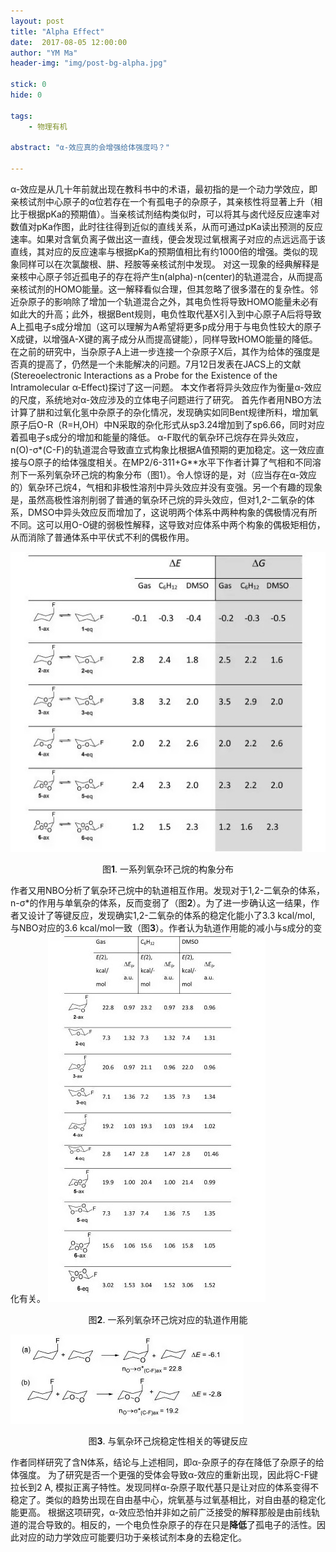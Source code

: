 ```yaml
---
layout: post
title: "Alpha Effect"
date:  2017-08-05 12:00:00
author: "YM Ma"
header-img: "img/post-bg-alpha.jpg"

stick: 0
hide: 0

tags: 
    - 物理有机

abstract: "α-效应真的会增强给体强度吗？"

---
```


α-效应是从几十年前就出现在教科书中的术语，最初指的是一个动力学效应，即亲核试剂中心原子的α位若存在一个有孤电子的杂原子，其亲核性将显著上升（相比于根据pKa的预期值）。当亲核试剂结构类似时，可以将其与卤代烃反应速率对数值对pKa作图，此时往往得到近似的直线关系，从而可通过pKa读出预测的反应速率。如果对含氧负离子做出这一直线，便会发现过氧根离子对应的点远远高于该直线，其对应的反应速率与根据pKa的预期值相比有约1000倍的增强。类似的现象同样可以在次氯酸根、肼、羟胺等亲核试剂中发现。
对这一现象的经典解释是亲核中心原子邻近孤电子的存在将产生n(alpha)-n(center)的轨道混合，从而提高亲核试剂的HOMO能量。这一解释看似合理，但其忽略了很多潜在的复杂性。邻近杂原子的影响除了增加一个轨道混合之外，其电负性将导致HOMO能量未必有如此大的升高；此外，根据Bent规则，电负性取代基X引入到中心原子A后将导致A上孤电子s成分增加（这可以理解为A希望将更多p成分用于与电负性较大的原子X成键，以增强A-X键的离子成分从而提高键能），同样导致HOMO能量的降低。在之前的研究中，当杂原子A上进一步连接一个杂原子X后，其作为给体的强度是否真的提高了，仍然是一个未能解决的问题。7月12日发表在JACS上的文献
(Stereoelectronic Interactions as a Probe for the Existence of the Intramolecular α‑Effect)探讨了这一问题。
本文作者将异头效应作为衡量α-效应的尺度，系统地对α-效应涉及的立体电子问题进行了研究。
首先作者用NBO方法计算了肼和过氧化氢中杂原子的杂化情况，发现确实如同Bent规律所料，增加氧原子后O-R（R=H,OH）中N采取的杂化形式从sp3.24增加到了sp6.66，同时对应着孤电子s成分的增加和能量的降低。
α-F取代的氧杂环己烷存在异头效应，n(O)-σ*(C-F)的轨道混合导致直立式构象比根据A值预期的更加稳定。这一效应直接与O原子的给体强度相关。在MP2/6-311+G**水平下作者计算了气相和不同溶剂下一系列氧杂环己烷的构象分布（图1）。令人惊讶的是，对（应当存在α-效应的）氧杂环己烷4，气相和非极性溶剂中异头效应并没有变强。另一个有趣的现象是，虽然高极性溶剂削弱了普通的氧杂环己烷的异头效应，但对1,2-二氧杂的体系，DMSO中异头效应反而增加了，这说明两个体系中两种构象的偶极情况有所不同。这可以用O-O键的弱极性解释，这导致对应体系中两个构象的偶极矩相仿，从而消除了普通体系中平伏式不利的偶极作用。

![Figure 1](/img/in-post/2017-08-05-alpha-effect/1.jpg)
<center>图<strong>1</strong>. 一系列氧杂环己烷的构象分布</center>

作者又用NBO分析了氧杂环己烷中的轨道相互作用。发现对于1,2-二氧杂的体系，n-σ*的作用与单氧杂的体系，反而变弱了（图<strong>2</strong>）。为了进一步确认这一结果，作者又设计了等键反应，发现确实1,2-二氧杂的体系的稳定化能小了3.3 kcal/mol, 与NBO对应的3.6 kcal/mol一致（图<strong>3</strong>）。作者认为轨道作用能的减小与s成分的变化有关。
![Figure 1](/img/in-post/2017-08-05-alpha-effect/2.jpg)
<center>图<strong>2</strong>. 一系列氧杂环己烷对应的轨道作用能</center>

![Figure 1](/img/in-post/2017-08-05-alpha-effect/3.jpg)
<center>图<strong>3</strong>. 与氧杂环己烷稳定性相关的等键反应</center>

作者同样研究了含N体系，结论与上述相同，即α-杂原子的存在降低了杂原子的给体强度。
为了研究是否一个更强的受体会导致α-效应的重新出现，因此将C-F键拉长到2 A, 模拟正离子特性。发现同样α-杂原子取代基只是让对应的体系变得不稳定了。类似的趋势出现在自由基中心，烷氧基与过氧基相比，对自由基的稳定化能更高。
根据这项研究，α-效应恐怕并非如之前广泛接受的解释那般是由前线轨道的混合导致的。相反的，一个电负性杂原子的存在只是<strong>降低</strong>了孤电子的活性。因此对应的动力学效应可能要归功于亲核试剂本身的去稳定化。